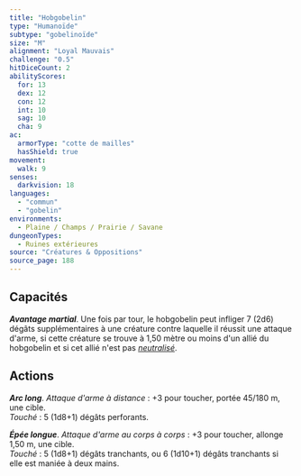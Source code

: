 ```yaml
---
title: "Hobgobelin"
type: "Humanoïde"
subtype: "gobelinoïde"
size: "M"
alignment: "Loyal Mauvais"
challenge: "0.5"
hitDiceCount: 2
abilityScores:
  for: 13
  dex: 12
  con: 12
  int: 10
  sag: 10
  cha: 9
ac: 
  armorType: "cotte de mailles"
  hasShield: true
movement: 
  walk: 9
senses: 
  darkvision: 18
languages: 
  - "commun"
  - "gobelin"
environments:
  - Plaine / Champs / Prairie / Savane
dungeonTypes:
  - Ruines extérieures
source: "Créatures & Oppositions"
source_page: 188
---
```

## Capacités
_**Avantage martial**_. Une fois par tour, le hobgobelin peut infliger 7 (2d6) dégâts supplémentaires à une créature contre laquelle il réussit une attaque d'arme, si cette créature se trouve à 1,50 mètre ou moins d'un allié du hobgobelin et si cet allié n'est pas [_neutralisé_](/gerer-la-sante-du-personnage/#neutralise).

## Actions
_**Arc long**_. _Attaque d'arme à distance_ : +3 pour toucher, portée 45/180 m, une cible.  
_Touché_ : 5 (1d8+1) dégâts perforants.

_**Épée longue**_. _Attaque d'arme au corps à corps_ : +3 pour toucher, allonge 1,50 m, une cible.  
_Touché_ : 5 (1d8+1) dégâts tranchants, ou 6 (1d10+1) dégâts tranchants si elle est maniée à deux mains.
